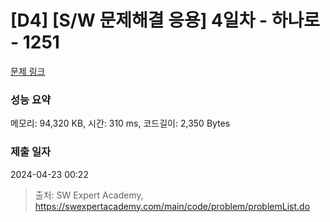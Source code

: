 # [D4] [S/W 문제해결 응용] 4일차 - 하나로 - 1251 

[문제 링크](https://swexpertacademy.com/main/code/problem/problemDetail.do?contestProbId=AV15StKqAQkCFAYD) 

### 성능 요약

메모리: 94,320 KB, 시간: 310 ms, 코드길이: 2,350 Bytes

### 제출 일자

2024-04-23 00:22



> 출처: SW Expert Academy, https://swexpertacademy.com/main/code/problem/problemList.do